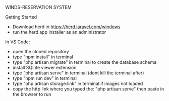 WINDS-RESERVATION SYSTEM

Getting Started

- Download herd in https://herd.laravel.com/windows
- run the herd app installer as an administrator

In VS Code:
- open the cloned repository
- type "npm install" in terminal
- type "php artisan migrate" in terminal to create the database schema
- install SQLite viewer extension
- type "php artisan serve" in terminal (dont kill the terminal after)
- type "npm run dev" in terminal
- type "php artisan storage:link" in terminal if images not loaded
- copy the http link where you typed the: "php artisan serve" then paste in the browser to run
